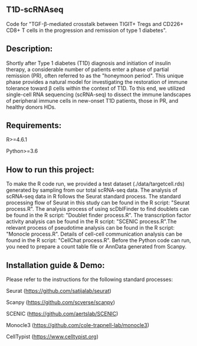 ## T1D-scRNAseq
Code for "TGF-β-mediated crosstalk between TIGIT+ Tregs and CD226+ CD8+ T cells in the progression and remission of type 1 diabetes".


## Description:
Shortly after Type 1 diabetes (T1D) diagnosis and initiation of insulin therapy, a considerable number of patients enter a phase of partial remission (PR), often referred to as the "honeymoon period". This unique phase provides a natural model for investigating the restoration of immune tolerance toward β cells within the context of T1D. To this end, we utilized single-cell RNA sequencing (scRNA-seq) to dissect the immune landscapes of peripheral immune cells in new-onset T1D patients, those in PR, and healthy donors HDs.


## Requirements:
R>=4.6.1

Python>=3.6


## How to run this project:
To make the R code run, we provided a test dataset (./data/targetcell.rds) generated by sampling from our total scRNA-seq data. The analysis of scRNA-seq data in R follows the Seurat standard process. The standard processing flow of Seurat in this study can be found in the R script: "Seurat process.R". The analysis process of using scDblFinder to find doublets can be found in the R script: "Doublet finder process.R". The transcription factor activity analysis can be found in the R script: "SCENIC process.R".The relevant process of pseudotime analysis can be found in the R script: "Monocle process.R". Details of cell-cell communication analysis can be found in the R script: "CellChat process.R". Before the Python code can run, you need to prepare a count table file or AnnData generated from Scanpy.


## Installation guide & Demo:
Please refer to the instructions for the following standard processes:

Seurat (https://github.com/satijalab/seurat)

Scanpy (https://github.com/scverse/scanpy)

SCENIC (https://github.com/aertslab/SCENIC)

Monocle3 (https://github.com/cole-trapnell-lab/monocle3)

CellTypist (https://www.celltypist.org)

